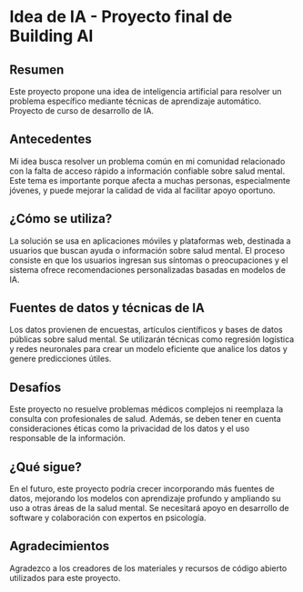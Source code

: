 # Idea de IA - Proyecto final de Building AI

## Resumen

Este proyecto propone una idea de inteligencia artificial para resolver un problema específico mediante técnicas de aprendizaje automático. Proyecto de curso de desarrollo de IA.


## Antecedentes

Mi idea busca resolver un problema común en mi comunidad relacionado con la falta de acceso rápido a información confiable sobre salud mental. Este tema es importante porque afecta a muchas personas, especialmente jóvenes, y puede mejorar la calidad de vida al facilitar apoyo oportuno.

## ¿Cómo se utiliza?

La solución se usa en aplicaciones móviles y plataformas web, destinada a usuarios que buscan ayuda o información sobre salud mental. El proceso consiste en que los usuarios ingresan sus síntomas o preocupaciones y el sistema ofrece recomendaciones personalizadas basadas en modelos de IA.

## Fuentes de datos y técnicas de IA

Los datos provienen de encuestas, artículos científicos y bases de datos públicas sobre salud mental. Se utilizarán técnicas como regresión logística y redes neuronales para crear un modelo eficiente que analice los datos y genere predicciones útiles.

## Desafíos

Este proyecto no resuelve problemas médicos complejos ni reemplaza la consulta con profesionales de salud. Además, se deben tener en cuenta consideraciones éticas como la privacidad de los datos y el uso responsable de la información.

## ¿Qué sigue?

En el futuro, este proyecto podría crecer incorporando más fuentes de datos, mejorando los modelos con aprendizaje profundo y ampliando su uso a otras áreas de la salud mental. Se necesitará apoyo en desarrollo de software y colaboración con expertos en psicología.

## Agradecimientos

Agradezco a los creadores de los materiales y recursos de código abierto utilizados para este proyecto.
